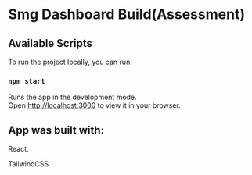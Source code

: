 # Smg Dashboard Build(Assessment)



## Available Scripts

To run the project locally, you can run:

### `npm start`

Runs the app in the development mode.\
Open [http://localhost:3000](http://localhost:3000) to view it in your browser.

## App was built with:
React.  

TailwindCSS.




